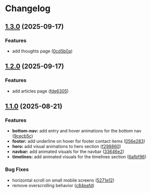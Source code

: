 # Changelog

## [1.3.0](https://github.com/Nightfall3594/nightfall-is-a-dev/compare/v1.2.0...v1.3.0) (2025-09-17)


### Features

* add thoughts page ([0cd5b0a](https://github.com/Nightfall3594/nightfall-is-a-dev/commit/0cd5b0a0e6a3181d30a60b5eee6c754a8699dd87))

## [1.2.0](https://github.com/Nightfall3594/nightfall-is-a-dev/compare/v1.1.0...v1.2.0) (2025-09-17)


### Features

* add articles page ([fde6305](https://github.com/Nightfall3594/nightfall-is-a-dev/commit/fde630571e6366b3fd2c57dd187575206c275207))

## [1.1.0](https://github.com/Nightfall3594/nightfall-is-a-dev/compare/v1.0.0...v1.1.0) (2025-08-21)


### Features

* **bottom-nav:** add entry and hover animations for the bottom nav ([9cecb5c](https://github.com/Nightfall3594/nightfall-is-a-dev/commit/9cecb5c0671a3bd574632f9609c75c6657a11870))
* **footer:** add underline on hover for footer contact items ([056e283](https://github.com/Nightfall3594/nightfall-is-a-dev/commit/056e2838b93e7c06dc364ba1352f815a3d860b17))
* **hero:** add visual animations to hero section ([f298860](https://github.com/Nightfall3594/nightfall-is-a-dev/commit/f29886083cea2f0aded78dd6228ac4fb367c1246))
* **navbar:** add animated visuals for the navbar ([33646e2](https://github.com/Nightfall3594/nightfall-is-a-dev/commit/33646e226b8d66dbe1ea75fafa69e125b1ec8ef3))
* **timelines:** add animated visuals for the timelines section ([6afbf96](https://github.com/Nightfall3594/nightfall-is-a-dev/commit/6afbf964d7d0b60dea58cb33177c92613c1e6954))


### Bug Fixes

* horizontal scroll on small mobile screens ([5271e12](https://github.com/Nightfall3594/nightfall-is-a-dev/commit/5271e1270963f5907f960900b14eb989b129b533))
* remove overscrolling behavior ([c84eafd](https://github.com/Nightfall3594/nightfall-is-a-dev/commit/c84eafd7ff096099aafde5e2adf907b693ca46e0))
